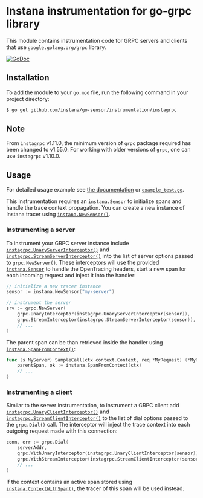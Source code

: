 Instana instrumentation for go-grpc library
===========================================

This module contains instrumentation code for GRPC servers and clients that use `google.golang.org/grpc` library.

[![GoDoc](https://img.shields.io/static/v1?label=godoc&message=reference&color=blue)][godoc]

Installation
------------

To add the module to your `go.mod` file, run the following command in your project directory:

```bash
$ go get github.com/instana/go-sensor/instrumentation/instagrpc
```

Note
----
From `instagrpc` v1.11.0, the minimum version of `grpc` package required has been changed to v1.55.0. For working with older versions of 
`grpc`, one can use `instagrpc` v1.10.0.

Usage
-----

For detailed usage example see [the documentation][godoc] or [`example_test.go`](./example_test.go).

This instrumentation requires an `instana.Sensor` to initialize spans and handle the trace context propagation.
You can create a new instance of Instana tracer using [`instana.NewSensor()`][NewSensor].

### Instrumenting a server

To instrument your GRPC server instance include [`instagrpc.UnaryServerInterceptor()`][UnaryServerInterceptor] and
[`instagrpc.StreamServerInterceptor()`][StreamServerInterceptor] into the list of server options passed to `grpc.NewServer()`.
These interceptors will use the provided [`instana.Sensor`][Sensor] to handle the OpenTracing headers, start a new span for each incoming
request and inject it into the handler:

```go
// initialize a new tracer instance
sensor := instana.NewSensor("my-server")

// instrument the server
srv := grpc.NewServer(
	grpc.UnaryInterceptor(instagrpc.UnaryServerInterceptor(sensor)),
	grpc.StreamInterceptor(instagrpc.StreamServerInterceptor(sensor)),
	// ...
)
```

The parent span can be than retrieved inside the handler using [`instana.SpanFromContext()`][SpanFromContext]:

```go
func (s MyServer) SampleCall(ctx context.Context, req *MyRequest) (*MyResponse, error) {
	parentSpan, ok := instana.SpanFromContext(ctx)
	// ...
}
```

### Instrumenting a client

Similar to the server instrumentation, to instrument a GRPC client add [`instagrpc.UnaryClientInterceptor()`][UnaryClientInterceptor] and
[`instagrpc.StreamClientInterceptor()`][StreamClientInterceptor] to the list of dial options passed to the `grpc.Dial()` call. The interceptor
will inject the trace context into each outgoing request made with this connection:

```go
conn, err := grpc.Dial(
	serverAddr,
	grpc.WithUnaryInterceptor(instagrpc.UnaryClientInterceptor(sensor)),
	grpc.WithStreamInterceptor(instagrpc.StreamClientInterceptor(sensor)),
	// ...
)
```

If the context contains an active span stored using [`instana.ContextWithSpan()`][ContextWithSpan], the tracer of this span will be used instead.

[godoc]: https://pkg.go.dev/github.com/instana/go-sensor/instrumentation/instagrpc
[NewSensor]: https://pkg.go.dev/github.com/instana/go-sensor?tab=doc#NewSensor
[StreamClientInterceptor]: https://pkg.go.dev/github.com/instana/go-sensor/instrumentation/instagrpc?tab=doc#StreamClientInterceptor
[StreamServerInterceptor]: https://pkg.go.dev/github.com/instana/go-sensor/instrumentation/instagrpc?tab=doc#StreamServerInterceptor
[UnaryClientInterceptor]: https://pkg.go.dev/github.com/instana/go-sensor/instrumentation/instagrpc?tab=doc#UnaryClientInterceptor
[UnaryServerInterceptor]: https://pkg.go.dev/github.com/instana/go-sensor/instrumentation/instagrpc?tab=doc#UnaryServerInterceptor
[Sensor]: https://pkg.go.dev/github.com/instana/go-sensor/?tab=doc#Sensor
[SpanFromContext]: https://pkg.go.dev/github.com/instana/go-sensor/?tab=doc#SpanFromContext
[ContextWithSpan]: https://pkg.go.dev/github.com/instana/go-sensor/?tab=doc#ContextWithSpan

<!---
Mandatory comment section for CI/CD !!
target-pkg-url: google.golang.org/grpc
current-version: v1.59.0
--->
